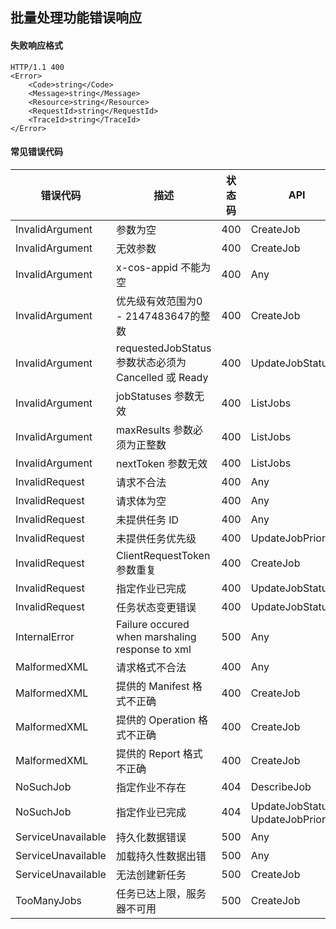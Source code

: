 ## 批量处理功能错误响应

#### 失败响应格式

```shell
HTTP/1.1 400
<Error>
    <Code>string</Code>
    <Message>string</Message>
    <Resource>string</Resource>
    <RequestId>string</RequestId>
    <TraceId>string</TraceId>
</Error>
```

#### 常见错误代码

| 错误代码           | 描述                                              | 状态码 | API                               |
| ------------------ | ------------------------------------------------- | ------ | --------------------------------- |
| InvalidArgument    | 参数为空                                          | 400    | CreateJob                         |
| InvalidArgument    | 无效参数                                          | 400    | CreateJob                         |
| InvalidArgument    | x-cos-appid 不能为空                               | 400    | Any                               |
| InvalidArgument    | 优先级有效范围为0 - 2147483647的整数               | 400    | CreateJob                         |
| InvalidArgument    | requestedJobStatus 参数状态必须为 Cancelled 或 Ready | 400    | UpdateJobStatus                   |
| InvalidArgument    | jobStatuses 参数无效                              | 400    | ListJobs                          |
| InvalidArgument    | maxResults 参数必须为正整数                       | 400    | ListJobs                          |
| InvalidArgument    | nextToken 参数无效                                | 400    | ListJobs                          |
| InvalidRequest     | 请求不合法                                        | 400    | Any                               |
| InvalidRequest     | 请求体为空                                        | 400    | Any                               |
| InvalidRequest     | 未提供任务 ID                                     | 400    | Any                               |
| InvalidRequest     | 未提供任务优先级                                  | 400    | UpdateJobPriority                 |
| InvalidRequest     | ClientRequestToken 参数重复                       | 400    | CreateJob                         |
| InvalidRequest     | 指定作业已完成                                    | 400    | UpdateJobStatus                   |
| InvalidRequest     | 任务状态变更错误                                  | 400    | UpdateJobStatus                   |
| InternalError      | Failure occured when marshaling response to xml   | 500    | Any                               |
| MalformedXML       | 请求格式不合法                                    | 400    | Any                               |
| MalformedXML       | 提供的 Manifest 格式不正确                        | 400    | CreateJob                         |
| MalformedXML       | 提供的 Operation 格式不正确                       | 400    | CreateJob                         |
| MalformedXML       | 提供的 Report 格式不正确                          | 400    | CreateJob                         |
| NoSuchJob          | 指定作业不存在                                    | 404    | DescribeJob                       |
| NoSuchJob          | 指定作业已完成                                    | 404    | UpdateJobStatus，UpdateJobPriority |
| ServiceUnavailable | 持久化数据错误                                    | 500    | Any                               |
| ServiceUnavailable | 加载持久性数据出错                                | 500    | Any                               |
| ServiceUnavailable | 无法创建新任务                                    | 500    | CreateJob                         |
| TooManyJobs        | 任务已达上限，服务器不可用                        | 500    | CreateJob                         |
